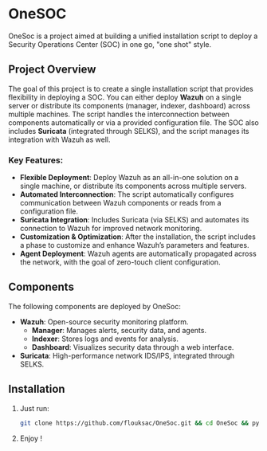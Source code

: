 # OneSOC
OneSoc is a project aimed at building a unified installation script to deploy a Security Operations Center (SOC) in one go, "one shot" style.

## Project Overview

The goal of this project is to create a single installation script that provides flexibility in deploying a SOC. You can either deploy **Wazuh** on a single server or distribute its components (manager, indexer, dashboard) across multiple machines. The script handles the interconnection between components automatically or via a provided configuration file.
The SOC also includes **Suricata** (integrated through SELKS), and the script manages its integration with Wazuh as well.

### Key Features:
- **Flexible Deployment**: Deploy Wazuh as an all-in-one solution on a single machine, or distribute its components across multiple servers.
- **Automated Interconnection**: The script automatically configures communication between Wazuh components or reads from a configuration file.
- **Suricata Integration**: Includes Suricata (via SELKS) and automates its connection to Wazuh for improved network monitoring.
- **Customization & Optimization**: After the installation, the script includes a phase to customize and enhance Wazuh’s parameters and features.
- **Agent Deployment**: Wazuh agents are automatically propagated across the network, with the goal of zero-touch client configuration.

## Components
The following components are deployed by OneSoc:
- **Wazuh**: Open-source security monitoring platform.
  - **Manager**: Manages alerts, security data, and agents.
  - **Indexer**: Stores logs and events for analysis.
  - **Dashboard**: Visualizes security data through a web interface.
- **Suricata**: High-performance network IDS/IPS, integrated through SELKS.
  
## Installation

1. Just run:
   ```bash
   git clone https://github.com/flouksac/OneSoc.git && cd OneSoc && python3 OneSOC.py
   ````
2. Enjoy !
